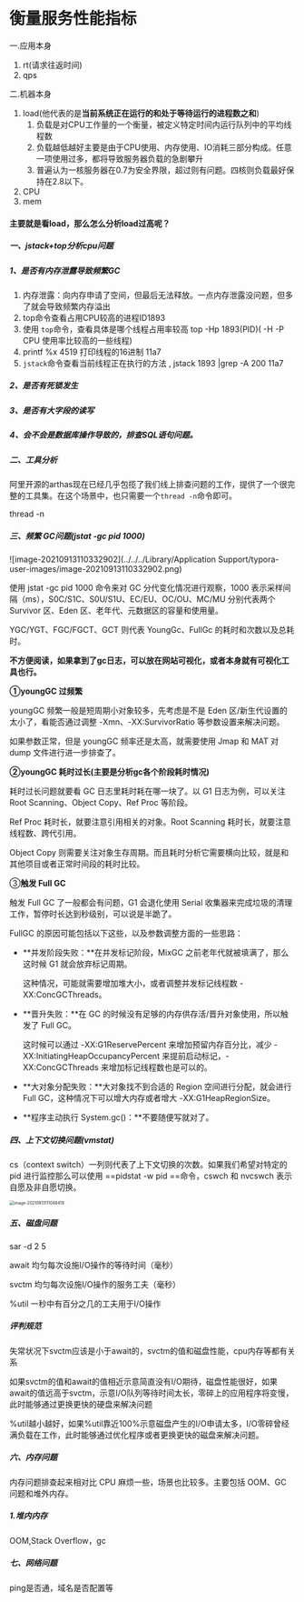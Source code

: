 # 衡量服务性能指标

一.应用本身

1. rt(请求往返时间)
2. qps

二.机器本身

1. load(他代表的是**当前系统正在运行的和处于等待运行的进程数之和**)
   1. 负载是对CPU工作量的一个衡量，被定义特定时间内运行队列中的平均线程数
   2. 负载越低越好主要是由于CPU使用、内存使用、IO消耗三部分构成。任意一项使用过多，都将导致服务器负载的急剧攀升
   3. 普遍认为一核服务器在0.7为安全界限，超过则有问题。四核则负载最好保持在2.8以下。
2. CPU
3. mem



#### 主要就是看load，那么怎么分析load过高呢？



##### 一、jstack+top分析cpu问题

##### 1、是否有内存泄露导致频繁GC 

1. 内存泄露：向内存申请了空间，但最后无法释放。一点内存泄露没问题，但多了就会导致频繁内存溢出
2. top命令查看占用CPU较高的进程ID1893
3. 使用 `top`命令，查看具体是哪个线程占用率较高 top -Hp 1893(PID)( -H -P CPU 使用率比较高的一些线程)
4. printf %x 4519 打印线程的16进制 11a7
5. `jstack`命令查看当前线程正在执行的方法 , jstack 1893 |grep -A 200 11a7

##### 2、是否有死锁发生

##### 3、是否有大字段的读写 

##### 4、会不会是数据库操作导致的，排查SQL语句问题。

##### 二、工具分析

阿里开源的arthas现在已经几乎包揽了我们线上排查问题的工作，提供了一个很完整的工具集。在这个场景中，也只需要一个`thread -n`命令即可。

thread -n

##### 三、频繁 GC问题(jstat -gc pid 1000)

![image-20210913110332902](../../../Library/Application Support/typora-user-images/image-20210913110332902.png)

使用 jstat -gc pid 1000 命令来对 GC 分代变化情况进行观察，1000 表示采样间隔（ms），S0C/S1C、S0U/S1U、EC/EU、OC/OU、MC/MU 分别代表两个 Survivor 区、Eden 区、老年代、元数据区的容量和使用量。

YGC/YGT、FGC/FGCT、GCT 则代表 YoungGc、FullGc 的耗时和次数以及总耗时。

**不方便阅读，如果拿到了gc日志，可以放在网站可视化，或者本身就有可视化工具也行。**

**①youngGC 过频繁**

youngGC 频繁一般是短周期小对象较多，先考虑是不是 Eden 区/新生代设置的太小了，看能否通过调整 -Xmn、-XX:SurvivorRatio 等参数设置来解决问题。

如果参数正常，但是 youngGC 频率还是太高，就需要使用 Jmap 和 MAT 对 dump 文件进行进一步排查了。

**②youngGC 耗时过长(主要是分析gc各个阶段耗时情况)**

耗时过长问题就要看 GC 日志里耗时耗在哪一块了。以 G1 日志为例，可以关注 Root Scanning、Object Copy、Ref Proc 等阶段。

Ref Proc 耗时长，就要注意引用相关的对象。Root Scanning 耗时长，就要注意线程数、跨代引用。

Object Copy 则需要关注对象生存周期。而且耗时分析它需要横向比较，就是和其他项目或者正常时间段的耗时比较。

③**触发 Full GC**

触发 Full GC 了一般都会有问题，G1 会退化使用 Serial 收集器来完成垃圾的清理工作，暂停时长达到秒级别，可以说是半跪了。

FullGC 的原因可能包括以下这些，以及参数调整方面的一些思路：

- **并发阶段失败：**在并发标记阶段，MixGC 之前老年代就被填满了，那么这时候 G1 就会放弃标记周期。

  这种情况，可能就需要增加堆大小，或者调整并发标记线程数 -XX:ConcGCThreads。

- **晋升失败：**在 GC 的时候没有足够的内存供存活/晋升对象使用，所以触发了 Full GC。

  这时候可以通过 -XX:G1ReservePercent 来增加预留内存百分比，减少 -XX:InitiatingHeapOccupancyPercent 来提前启动标记，-XX:ConcGCThreads 来增加标记线程数也是可以的。

- **大对象分配失败：**大对象找不到合适的 Region 空间进行分配，就会进行 Full GC，这种情况下可以增大内存或者增大 -XX:G1HeapRegionSize。

- **程序主动执行 System.gc()：**不要随便写就对了。



##### 四、上下文切换问题(vmstat)

cs（context switch）一列则代表了上下文切换的次数。如果我们希望对特定的 pid 进行监控那么可以使用 ==pidstat -w pid ==命令，cswch 和 nvcswch 表示自愿及非自愿切换。

<img src="../../../Library/Application Support/typora-user-images/image-20210913111048419.png" alt="image-20210913111048419" style="zoom:50%;" />

##### 五、磁盘问题

sar -d 2 5

await 均匀每次设施I/O操作的等待时间（毫秒）

svctm 均匀每次设施I/O操作的服务工夫（毫秒）

%util 一秒中有百分之几的工夫用于I/O操作

##### 评判规范

失常状况下svctm应该是小于await的，svctm的值和磁盘性能，cpu内存等都有关系

如果svctm的值和await的值相近示意简直没有I/O期待，磁盘性能很好，如果await的值远高于svctm，示意I/O队列等待时间太长，零碎上的应用程序将变慢，此时能够通过更换更快的硬盘来解决问题

%util越小越好，如果%util靠近100%示意磁盘产生的I/O申请太多，I/O零碎曾经满负载在工作，此时能够通过优化程序或者更换更快的磁盘来解决问题。

##### 六、内存问题

内存问题排查起来相对比 CPU 麻烦一些，场景也比较多。主要包括 OOM、GC 问题和堆外内存。

##### 1.堆内内存

OOM,Stack Overflow，gc

##### 七、网络问题

ping是否通，域名是否配置等